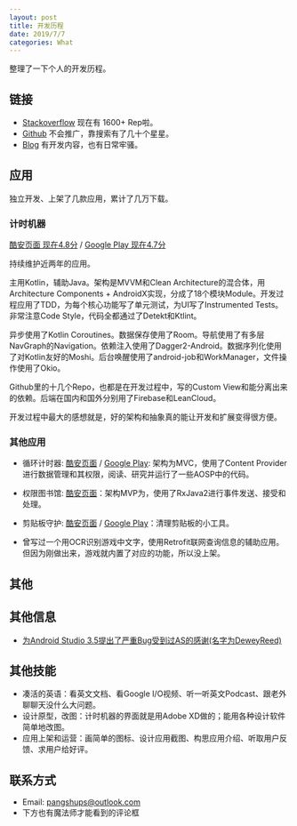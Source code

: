 ```yaml
---
layout: post
title: 开发历程
date: 2019/7/7
categories: What
---
```


整理了一下个人的开发历程。

<!--more-->

## 链接

- [Stackoverflow](https://stackoverflow.com/users/5507158/dewey-reed) 现在有 1600+ Rep啦。
- [Github](https://github.com/DeweyReed) 不会推广，靠搜索有了几十个星星。
- [Blog](https://aprildown.xyz/) 有开发内容，也有日常牢骚。

## 应用

独立开发、上架了几款应用，累计了几万下载。

### 计时机器

[酷安页面 现在4.8分](https://www.coolapk.com/apk/177033) / [Google Play 现在4.7分](https://play.google.com/store/apps/details?id=io.github.deweyreed.timer.google)

持续维护近两年的应用。

主用Kotlin，辅助Java。架构是MVVM和Clean Architecture的混合体，用Architecture Components + AndroidX实现，分成了18个模块Module。开发过程应用了TDD，为每个核心功能写了单元测试，为UI写了Instrumented Tests。非常注意Code Style，代码全都通过了Detekt和Ktlint。

异步使用了Kotlin Coroutines。数据保存使用了Room。导航使用了有多层NavGraph的Navigation。依赖注入使用了Dagger2-Android。数据序列化使用了对Kotlin友好的Moshi。后台唤醒使用了android-job和WorkManager，文件操作使用了Okio。

Github里的十几个Repo，也都是在开发过程中，写的Custom View和能分离出来的依赖。后端在国内和国外分别用了Firebase和LeanCloud。

开发过程中最大的感想就是，好的架构和抽象真的能让开发和扩展变得很方便。

### 其他应用

- 循环计时器: [酷安页面](https://www.coolapk.com/apk/118705) / [Google Play](https://play.google.com/store/apps/details?id=com.finalweek10.android.cyclealarm): 架构为MVC，使用了Content Provider进行数据管理和其权限，阅读、研究并运行了一些AOSP中的代码。

- 权限图书馆: [酷安页面](https://www.coolapk.com/apk/162565)：架构MVP为，使用了RxJava2进行事件发送、接受和处理。

- 剪贴板守护: [酷安页面](https://www.coolapk.com/apk/180063) / [Google Play](https://play.google.com/store/apps/details?id=io.github.deweyreed.clipboardcleaner)：清理剪贴板的小工具。

- 曾写过一个用OCR识别游戏中文字，使用Retrofit联网查询信息的辅助应用。但因为刚做出来，游戏就内置了对应的功能，所以没上架。

## 其他

## 其他信息

- [为Android Studio 3.5提出了严重Bug受到过AS的感谢(名字为DeweyReed)](https://developer.android.com/studio/releases#3-5-community-contributors)

## 其他技能

- 凑活的英语：看英文文档、看Google I/O视频、听一听英文Podcast、跟老外聊聊天没什么大问题。
- 设计原型，改图：计时机器的界面就是用Adobe XD做的；能用各种设计软件简单地改图。
- 应用上架和运营：画简单的图标、设计应用截图、构思应用介绍、听取用户反馈、求用户给好评。

## 联系方式

- Email: [pangshups@outlook.com](mailto:pangshups@outlook.com)
- 下方也有魔法师才能看到的评论框

